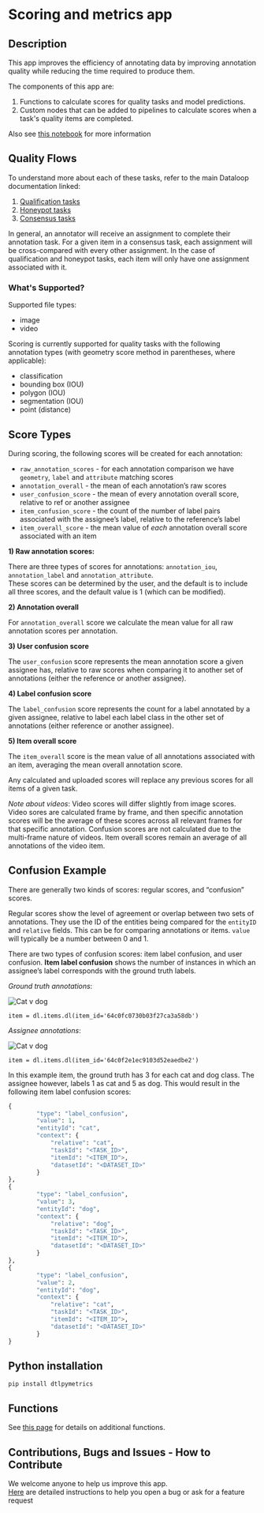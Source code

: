# Scoring and metrics app


## Description

This app improves the efficiency of annotating data by improving annotation quality while reducing the time required to
produce them.

The components of this app are:

1. Functions to calculate scores for quality tasks and model predictions.
2. Custom nodes that can be added to pipelines to calculate scores when a task's quality items are completed.

Also see [this notebook](docs/metrics.ipynb) for more information

## Quality Flows
To understand more about each of these tasks, refer to the main Dataloop documentation linked:

1. [Qualification tasks](https://docs.dataloop.ai/docs/en/qualification-honeypot)
2. [Honeypot tasks](https://docs.dataloop.ai/docs/en/qualification-honeypot#honeypot)
3. [Consensus tasks](https://docs.dataloop.ai/docs/consensus)


In general, an annotator will receive an assignment to complete their annotation task. For a given item in a consensus task, 
each assignment will be cross-compared with every other assignment. In the case of qualification and honeypot tasks, 
each item will only have one assignment associated with it. 

### What's Supported?

Supported file types:
- image
- video

Scoring is currently supported for quality tasks with the following annotation types (with geometry score method in parentheses, where applicable):
- classification
- bounding box (IOU)
- polygon (IOU)
- segmentation (IOU)
- point (distance)


## Score Types

During scoring, the following scores will be created for each annotation:

- `raw_annotation_scores` -  for each annotation comparison we have `geometry`, `label` and `attribute` matching scores
- `annotation_overall` - the mean of each annotation’s raw scores
- `user_confusion_score` - the mean of every annotation overall score, relative to ref or another assignee
- `item_confusion_score` - the count of the number of label pairs associated with the assignee’s label, relative to the reference’s label
- `item_overall_score` - the mean value of *each* annotation overall score associated with an item

**1) Raw annotation scores:** 

There are three types of scores for annotations: `annotation_iou`, `annotation_label` and `annotation_attribute`.  
These scores can be determined by the user, and the default is to include all three scores, and the default value is 1 (which can be modified).

**2) Annotation overall**

For `annotation_overall` score we calculate the mean value for all raw annotation scores per annotation. 

**3) User confusion score**

The `user_confusion` score represents the mean annotation score a given assignee has, relative to raw scores when comparing it to another set of annotations (either the reference or another assignee). 

**4) Label confusion score**

The `label_confusion` score represents the count for a label annotated by a given assignee, relative to label each label class in the other set of annotations (either reference or another assignee).

**5) Item overall score**

The `item_overall` score is the mean value of all annotations associated with an item, averaging the mean overall annotation score.

Any calculated and uploaded scores will replace any previous scores for all items of a given task.

_Note about videos_: Video scores will differ slightly from image scores. Video sores are calculated frame by frame, and then specific annotation scores will be the average of these scores across all relevant frames for that specific annotation. Confusion scores are not calculated due to the multi-frame nature of videos. Item overall scores remain an average of all annotations of the video item.

## Confusion Example

There are generally two kinds of scores: regular scores, and “confusion” scores. 

Regular scores show the level of agreement or overlap between two sets of annotations. They use the ID of the entities being compared for the `entityID` and `relative` fields. This can be for comparing annotations or items. `value` will typically be a number between 0 and 1. 


There are two types of confusion scores: item label confusion, and user confusion. **Item label confusion** shows the number of instances in which an assignee’s label corresponds with the ground truth labels. 

_Ground truth annotations_:

![Cat v dog](assets/cat_dog_annotations_1.png)

`item = dl.items.dl(item_id='64c0fc0730b03f27ca3a58db')`

_Assignee annotations_:

![Cat v dog](assets/cat_dog_annotations_2.png)

`item = dl.items.dl(item_id='64c0f2e1ec9103d52eaedbe2')`


In this example item, the ground truth has 3 for each cat and dog class. The assignee however, labels 1 as cat and 5 as dog. This would result in the following item label confusion scores:

```python
{
        "type": "label_confusion",
        "value": 1,
        "entityId": "cat",
        "context": {
            "relative": "cat",
            "taskId": "<TASK_ID>",
            "itemId": "<ITEM_ID">,
            "datasetId": "<DATASET_ID>"
        }
},
{
        "type": "label_confusion",
        "value": 3,
        "entityId": "dog",
        "context": {
            "relative": "dog",
            "taskId": "<TASK_ID>",
            "itemId": "<ITEM_ID">,
            "datasetId": "<DATASET_ID>"
        }
},
{
        "type": "label_confusion",
        "value": 2,
        "entityId": "dog",
        "context": {
            "relative": "cat",
            "taskId": "<TASK_ID>",
            "itemId": "<ITEM_ID">,
            "datasetId": "<DATASET_ID>"
        }
}
```

## Python installation

```shell
pip install dtlpymetrics
```

## Functions

See [this page](docs/dtlpymetrics_fxns.md) for details on additional functions.

## Contributions, Bugs and Issues - How to Contribute

We welcome anyone to help us improve this app.  
[Here](CONTRIBUTING.md) are detailed instructions to help you open a bug or ask for a feature request
